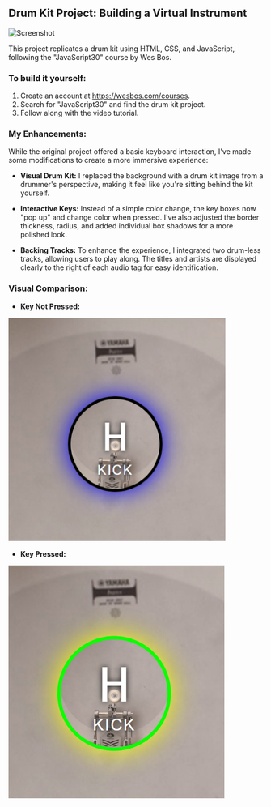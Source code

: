 ## Drum Kit Project: Building a Virtual Instrument
![Screenshot](/images/webpage-screenshot.png)

This project replicates a drum kit using HTML, CSS, and JavaScript, following the "JavaScript30" course by Wes Bos.

### To build it yourself:
1. Create an account at https://wesbos.com/courses.
2. Search for "JavaScript30" and find the drum kit project.
3. Follow along with the video tutorial.

### My Enhancements:
While the original project offered a basic keyboard interaction, I've made some modifications to create a more immersive experience:

- **Visual Drum Kit:** I replaced the background with a drum kit image from a drummer's perspective, making it feel like you're sitting behind the kit yourself.

- **Interactive Keys:** Instead of a simple color change, the key boxes now "pop up" and change color when pressed. I've also adjusted the border thickness, radius, and added individual box shadows for a more polished look.

- **Backing Tracks:** To enhance the experience, I integrated two drum-less tracks, allowing users to play along. The titles and artists are displayed clearly to the right of each audio tag for easy identification.

### Visual Comparison:
- **Key Not Pressed:**

![Drum Kit1](/images/key-not-pressed3.png)

- **Key Pressed:**

![Drum Kit2](/images/key-pressed.png)
